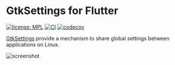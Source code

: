 # GtkSettings for Flutter

[![license: MPL](https://img.shields.io/badge/license-MPL-magenta.svg)](https://opensource.org/licenses/MPL-2.0)
[![CI](https://github.com/ubuntu-flutter-community/gtk_settings.dart/actions/workflows/ci.yaml/badge.svg)](https://github.com/ubuntu-flutter-community/gtk_settings.dart/actions/workflows/ci.yaml)
[![codecov](https://codecov.io/gh/ubuntu-flutter-community/gtk_settings.dart/branch/main/graph/badge.svg?token=c9t1uqCGob)](https://codecov.io/gh/ubuntu-flutter-community/gtk_settings.dart)

[GtkSettings](https://docs.gtk.org/gtk3/class.Settings.html) provide a mechanism
to share global settings between applications on Linux.

![screenshot](https://raw.githubusercontent.com/ubuntu-flutter-community/gtk_settings.dart/main/example/screenshot.png)
